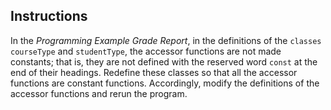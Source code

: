 <!-- practice -->

## Instructions

In the _Programming Example Grade Report_, in the definitions of the `classes courseType` and `studentType`, the accessor functions are not made constants; that is, they are not defined with the reserved word `const` at the end of their headings. Redefine these classes so that all the accessor functions are constant functions. Accordingly, modify the definitions of the accessor functions and rerun the program.
